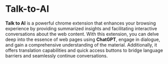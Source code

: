# Talk-to-AI
**Talk to AI** is a powerful chrome extension that enhances your browsing experience by providing summarized insights and facilitating interactive conversations about the web content. With this extension, you can delve deep into the essence of web pages using **ChatGPT**, engage in dialogue, and gain a comprehensive understanding of the material. Additionally, it offers translation capabilities and quick access buttons to bridge language barriers and seamlessly continue conversations.


